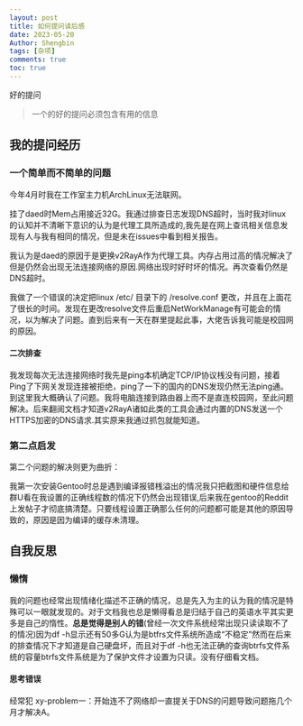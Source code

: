 ```yaml
---
layout: post
title: 如何提问读后感
date: 2023-05-20
Author: Shengbin 
tags: [杂项]
comments: true
toc: true
---
```


好的提问

>一个的好的提问必须包含有用的信息

## 我的提问经历

### 一个简单而不简单的问题

今年4月时我在工作室主力机ArchLinux无法联网。

挂了daed时Mem占用接近32G。我通过排查日志发现DNS超时，当时我对linux的认知并不清晰下意识的认为是代理工具所造成的,我先是在网上查讯相关信息发现有人与我有相同的情况，但是未在issues中看到相关报告。

我认为是daed的原因于是更换v2RayA作为代理工具。内存占用过高的情况解决了但是仍然会出现无法连接网络的原因.网络出现时好时坏的情况。再次查看仍然是DNS超时。

我做了一个错误的决定把linux /etc/ 目录下的 /resolve.conf 更改，并且在上面花了很长的时间。发现在更改resolve文件后重启NetWorkManage有可能会的情况，以为解决了问题。直到后来有一天在群里提起此事，大佬告诉我可能是校园网的原因。

#### 二次排查

我发现每次无法连接网络时我先是ping本机确定TCP/IP协议桟没有问题，接着Ping了下网关发现连接被拒绝，ping了一下的国内的DNS发现仍然无法ping通。到这里我大概确认了问题。我将电脑连接到路由器上而不是直连校园网，至此问题解决。后来翻阅文档才知道v2RayA诸如此类的工具会通过内置的DNS发送一个HTTPS加密的DNS请求.其实原来我通过抓包就能知道。

### 第二点启发

第二个问题的解决则更为曲折：

我第一次安装Gentoo时总是遇到编译报错桟溢出的情况我只把截图和硬件信息给群U看在我设置的正确线程数的情况下仍然会出现错误,后来我在gentoo的Reddit上发帖子才彻底搞清楚。只要线程设置正确那么任何的问题都可能是其他的原因导致的，原因是因为编译的缓存未清理。


## 自我反思

### 懒惰

我的问题也经常出现情绪化描述不正确的情况，总是先入为主的认为我的情况是特殊可以一眼就发现的。对于文档我也总是懒得看总是归结于自己的英语水平其实更多是自己的惰性。**总是觉得是别人的错**(曾经一次文件系统经常出现只读读取不了的情况)因为df -h显示还有50多G认为是btfrs文件系统所造成“不稳定”然而在后来的排查情况下才知道是自己硬盘坏，而且对于df -h也无法正确的查询btrfs文件系统的容量btrfs文件系统是为了保护文件才设置为只读。没有仔细看文档。

#### 思考错误
经常犯 xy-problem一：开始连不了网络却一直提关于DNS的问题导致问题拖几个月才解决A。





